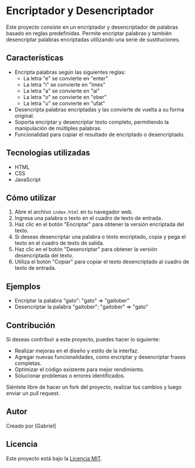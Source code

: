 # Encriptador y Desencriptador

Este proyecto consiste en un encriptador y desencriptador de palabras basado en reglas predefinidas. Permite encriptar palabras y también desencriptar palabras encriptadas utilizando una serie de sustituciones.

## Características

- Encripta palabras según las siguientes reglas:
  - La letra "e" se convierte en "enter"
  - La letra "i" se convierte en "imes"
  - La letra "a" se convierte en "ai"
  - La letra "o" se convierte en "ober"
  - La letra "u" se convierte en "ufat"
- Desencripta palabras encriptadas y las convierte de vuelta a su forma original.
- Soporta encriptar y desencriptar texto completo, permitiendo la manipulación de múltiples palabras.
- Funcionalidad para copiar el resultado de encriptado o desencriptado.

## Tecnologías utilizadas

- HTML
- CSS
- JavaScript

## Cómo utilizar

1. Abre el archivo `index.html` en tu navegador web.
2. Ingresa una palabra o texto en el cuadro de texto de entrada.
3. Haz clic en el botón "Encriptar" para obtener la versión encriptada del texto.
4. Si deseas desencriptar una palabra o texto encriptado, copia y pega el texto en el cuadro de texto de salida.
5. Haz clic en el botón "Desencriptar" para obtener la versión desencriptada del texto.
6. Utiliza el botón "Copiar" para copiar el texto desencriptado al cuadro de texto de entrada.

## Ejemplos

- Encriptar la palabra "gato": "gato" => "gaitober"
- Desencriptar la palabra "gaitober": "gaitober" => "gato"

## Contribución

Si deseas contribuir a este proyecto, puedes hacer lo siguiente:

- Realizar mejoras en el diseño y estilo de la interfaz.
- Agregar nuevas funcionalidades, como encriptar y desencriptar frases completas.
- Optimizar el código existente para mejor rendimiento.
- Solucionar problemas o errores identificados.

Siéntete libre de hacer un fork del proyecto, realizar tus cambios y luego enviar un pull request.

## Autor

Creado por [Gabriel]

## Licencia

Este proyecto está bajo la [Licencia MIT](LICENSE).

